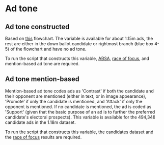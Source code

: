 # Ad tone

## Ad tone constructed
Based on [this](https://docs.google.com/presentation/d/11E9kX1oVYfMooTdD1GAJfwJtdPIQpYB3lJ7i5e83ZEw/edit#slide=id.g1062def0ba3_0_0) flowchart. The variable is available for about 1.15m ads, the rest are either in the down ballot candidate or rightmost branch (blue box 4-5) of the flowchart and have no ad tone.

To run the script that constructs this variable, [ABSA](https://github.com/Wesleyan-Media-Project/ABSA), [race of focus](https://github.com/Wesleyan-Media-Project/race_of_focus), and mention-based ad tone are required.

## Ad tone mention-based
Mention-based ad tone codes ads as 'Contrast' if both the candidate and their opponent are mentioned (either in text, or in image appearance), 'Promote' if only the candidate is mentioned, and 'Attack' if only the opponent is mentioned. If no candidate is mentioned, the ad is coded as 'Support' (given that the basic purpose of an ad is to further the preferred candidate's electoral prospects). This variable is available for the 494,348 candidate ads in the 1.18m dataset. 

To run the script that constructs this variable, the candidates dataset and the [race of focus](https://github.com/Wesleyan-Media-Project/race_of_focus) results are required.

